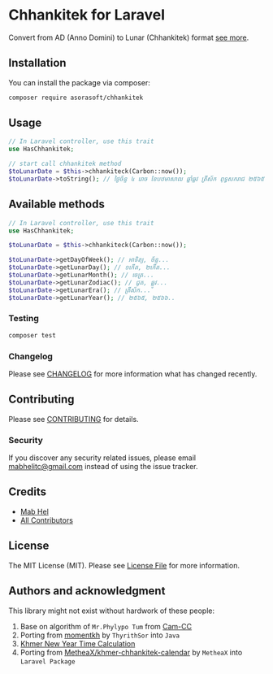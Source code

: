 # Chhankitek for Laravel

Convert from AD (Anno Domini) to Lunar (Chhankitek) format [see more](http://www.cam-cc.org/calendar/).

## Installation

You can install the package via composer:

```bash
composer require asorasoft/chhankitek
```

## Usage

```php
// In Laravel controller, use this trait
use HasChhankitek;

// start call chhankitek method
$toLunarDate = $this->chhankiteck(Carbon::now());
$toLunarDate->toString(); // ថ្ងៃច័ន្ទ ៤ រោច ខែបឋមាសាឍ ឆ្នាំឆ្លូវ ត្រីស័ក ពុទ្ធសករាជ ២៥៦៥
```

## Available methods

```php
// In Laravel controller, use this trait
use HasChhankitek;

$toLunarDate = $this->chhankiteck(Carbon::now());

$toLunarDate->getDayOfWeek(); // អាទិត្យ, ច័ន្ទ...
$toLunarDate->getLunarDay(); // ១កើត, ២កើត...
$toLunarDate->getLunarMonth(); // ចេត្រ...
$toLunarDate->getLunarZodiac(); // ជូត, ឆ្លូវ...
$toLunarDate->getLunarEra(); // ត្រីស័ក...
$toLunarDate->getLunarYear(); // ២៥៦៥, ២៥៦៦..
```

### Testing

```bash
composer test
```

### Changelog

Please see [CHANGELOG](CHANGELOG.md) for more information what has changed recently.

## Contributing

Please see [CONTRIBUTING](CONTRIBUTING.md) for details.

### Security

If you discover any security related issues, please email mabhelitc@gmail.com instead of using the issue tracker.

## Credits

-   [Mab Hel](https://github.com/asorasoft)
-   [All Contributors](../../contributors)

## License

The MIT License (MIT). Please see [License File](LICENSE.md) for more information.

## Authors and acknowledgment

This library might not exist without hardwork of these people:
1. Base on algorithm of `Mr.Phylypo Tum` from [Cam-CC](https://www.cam-cc.org/calendar/)
2. Porting from [momentkh](https://github.com/ThyrithSor/momentkh) by `ThyrithSor` into `Java`
3. [Khmer New Year Time Calculation](http://www.dahlina.com/education/khmer_new_year_time.html)
4. Porting from [MetheaX/khmer-chhankitek-calendar](https://github.com/MetheaX/khmer-chhankitek-calendar) by `MetheaX` into `Laravel Package`
